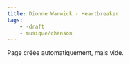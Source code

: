 ```yaml
---
title: Dionne Warwick - Heartbreaker
tags:
    - -draft
    - musique/chanson
---
```


Page créée automatiquement, mais vide.
